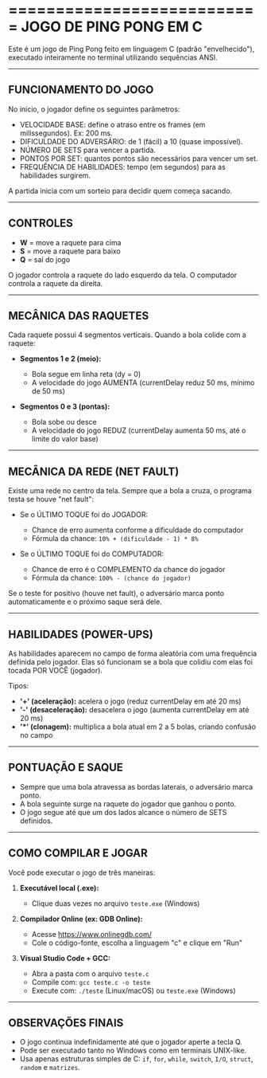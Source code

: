===========================
JOGO DE PING PONG EM C
===========================

Este é um jogo de Ping Pong feito em linguagem C (padrão "envelhecido"),
executado inteiramente no terminal utilizando sequências ANSI.

---------------------------
FUNCIONAMENTO DO JOGO
---------------------------

No início, o jogador define os seguintes parâmetros:
- VELOCIDADE BASE: define o atraso entre os frames (em milissegundos). Ex: 200 ms.
- DIFICULDADE DO ADVERSÁRIO: de 1 (fácil) a 10 (quase impossível).
- NÚMERO DE SETS para vencer a partida.
- PONTOS POR SET: quantos pontos são necessários para vencer um set.
- FREQUÊNCIA DE HABILIDADES: tempo (em segundos) para as habilidades surgirem.

A partida inicia com um sorteio para decidir quem começa sacando.

---------------------------
CONTROLES
---------------------------
- **W** = move a raquete para cima  
- **S** = move a raquete para baixo  
- **Q** = sai do jogo  

O jogador controla a raquete do lado esquerdo da tela. O computador controla a raquete da direita.

---------------------------
MECÂNICA DAS RAQUETES
---------------------------

Cada raquete possui 4 segmentos verticais. Quando a bola colide com a raquete:

- **Segmentos 1 e 2 (meio):**
  * Bola segue em linha reta (dy = 0)
  * A velocidade do jogo AUMENTA (currentDelay reduz 50 ms, mínimo de 50 ms)

- **Segmentos 0 e 3 (pontas):**
  * Bola sobe ou desce
  * A velocidade do jogo REDUZ (currentDelay aumenta 50 ms, até o limite do valor base)

---------------------------
MECÂNICA DA REDE (NET FAULT)
---------------------------

Existe uma rede no centro da tela. Sempre que a bola a cruza, o programa testa se houve "net fault":

- Se o ÚLTIMO TOQUE foi do JOGADOR:
  * Chance de erro aumenta conforme a dificuldade do computador
  * Fórmula da chance: `10% + (dificuldade - 1) * 8%`

- Se o ÚLTIMO TOQUE foi do COMPUTADOR:
  * Chance de erro é o COMPLEMENTO da chance do jogador
  * Fórmula da chance: `100% - (chance do jogador)`

Se o teste for positivo (houve net fault), o adversário marca ponto automaticamente
e o próximo saque será dele.

---------------------------
HABILIDADES (POWER-UPS)
---------------------------

As habilidades aparecem no campo de forma aleatória com uma frequência definida pelo jogador.
Elas só funcionam se a bola que colidiu com elas foi tocada POR VOCÊ (jogador).

Tipos:
- **'+' (aceleração):** acelera o jogo (reduz currentDelay em até 20 ms)
- **'-' (desaceleração):** desacelera o jogo (aumenta currentDelay em até 20 ms)
- **'*' (clonagem):** multiplica a bola atual em 2 a 5 bolas, criando confusão no campo

---------------------------
PONTUAÇÃO E SAQUE
---------------------------

- Sempre que uma bola atravessa as bordas laterais, o adversário marca ponto.
- A bola seguinte surge na raquete do jogador que ganhou o ponto.
- O jogo segue até que um dos lados alcance o número de SETS definidos.

---------------------------
COMO COMPILAR E JOGAR
---------------------------

Você pode executar o jogo de três maneiras:

1. **Executável local (.exe):**
   - Clique duas vezes no arquivo `teste.exe` (Windows)

2. **Compilador Online (ex: GDB Online):**
   - Acesse https://www.onlinegdb.com/
   - Cole o código-fonte, escolha a linguagem "c" e clique em "Run"

3. **Visual Studio Code + GCC:**
   - Abra a pasta com o arquivo `teste.c`
   - Compile com: `gcc teste.c -o teste`
   - Execute com: `./teste` (Linux/macOS) ou `teste.exe` (Windows)

---------------------------
OBSERVAÇÕES FINAIS
---------------------------
- O jogo continua indefinidamente até que o jogador aperte a tecla Q.
- Pode ser executado tanto no Windows como em terminais UNIX-like.
- Usa apenas estruturas simples de C: `if`, `for`, `while`, `switch`, `I/O`, `struct`, `random` e `matrizes`.
